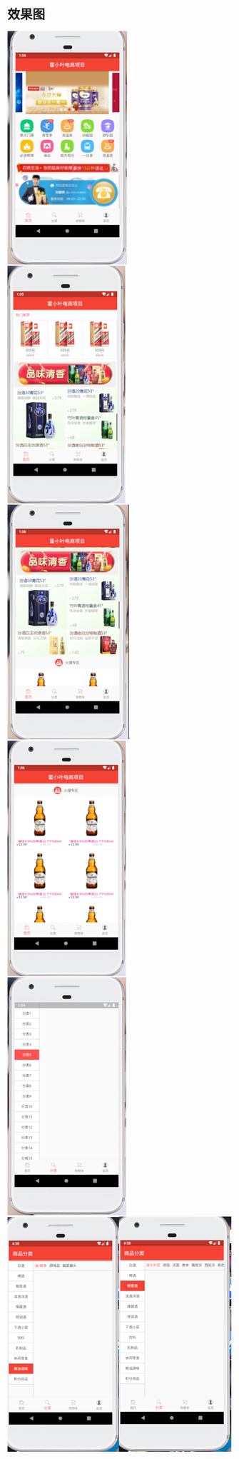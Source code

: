 # 效果图
![效果图](./images/dis/t1.PNG)![效果图](./images/dis/t2.PNG)![效果图](./images/dis/t3.PNG)![效果图](./images/dis/t4.PNG)![效果图](./images/dis/t5.PNG)![效果图](./images/dis/t6.PNG)![效果图](./images/dis/t7.PNG)


